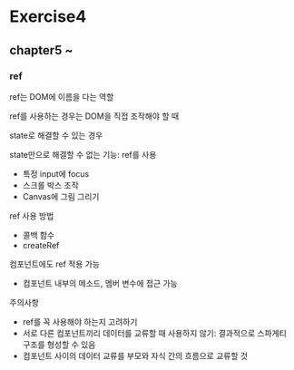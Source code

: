# Exercise4

## chapter5 ~

### ref

ref는 DOM에 이름을 다는 역할

ref를 사용하는 경우는 DOM을 직접 조작해야 할 때

state로 해결할 수 있는 경우

state만으로 해결할 수 없는 기능: ref를 사용
- 특정 input에 focus
- 스크롤 박스 조작
- Canvas에 그림 그리기

ref 사용 방법
- 콜백 함수
- createRef

컴포넌트에도 ref 적용 가능
- 컴포넌트 내부의 메소드, 멤버 변수에 접근 가능

주의사항
- ref를 꼭 사용해야 하는지 고려하기
- 서로 다른 컴포넌트끼리 데이터를 교류할 때 사용하지 않기: 결과적으로 스파게티 구조를 형성할 수 있음
- 컴포넌트 사이의 데이터 교류를 부모와 자식 간의 흐름으로 교류할 것